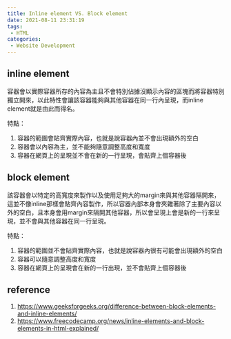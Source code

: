 ```yaml
---
title: Inline element VS. Block element
date: 2021-08-11 23:31:19
tags:
 - HTML
categories: 
 - Website Development
---
```

## inline element
容器會以實際容器所存的內容為主且不會特別佔據沒顯示內容的區塊而將容器特別獨立開來，以此特性會讓該容器能夠與其他容器在同一行內呈現，而inline element就是由此而得名。


特點：
1. 容器的範圍會貼齊實際內容，也就是說容器內並不會出現額外的空白
2. 容器會以內容為主，並不能夠隨意調整高度和寬度
3. 容器在網頁上的呈現並不會在新的一行呈現，會貼齊上個容器後


## block element
該容器會以特定的高寬度來製作以及使用足夠大的margin來與其他容器隔開來，這並不像inline那樣會貼齊內容製作，所以容器內部本身會夾雜著除了主要內容以外的空白，且本身會用margin來隔開其他容器，所以會呈現上會是新的一行來呈現，並不會與其他容器在同一行呈現。

特點：
1. 容器的範圍並不會貼齊實際內容，也就是說容器內很有可能會出現額外的空白
2. 容器可以隨意調整高度和寬度
3. 容器在網頁上的呈現會在新的一行出現，並不會貼齊上個容器後



## reference
1. https://www.geeksforgeeks.org/difference-between-block-elements-and-inline-elements/
2. https://www.freecodecamp.org/news/inline-elements-and-block-elements-in-html-explained/


